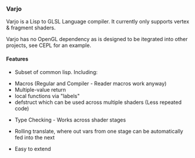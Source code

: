 ### Varjo

Varjo is a Lisp to GLSL Language compiler. It currently only supports vertex & fragment shaders.

Varjo has no OpenGL dependency as is designed to be itegrated into other projects, see CEPL for an example.

#### Features

* Subset of common lisp. Including:
- Macros (Regular and Compiler - Reader macros work anyway)
- Multiple-value return
- local functions via "labels"
- defstruct which can be used across multiple shaders (Less repeated code)

* Type Checking - Works across shader stages

* Rolling translate, where out vars from one stage can be automatically fed into the next

* Easy to extend
